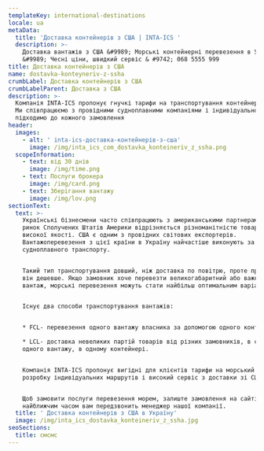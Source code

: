 ```yaml
---
templateKey: international-destinations
locale: ua
metaData:
  title: 'Доставка контейнерів з США | INTA-ICS '
  description: >-
    Доставка вантажів з США &#9989; Морські контейнерні перевезення в Україну
    &#9989; Чесні ціни, швидкий сервіс & #9742; 068 5555 999
title: Доставка контейнерів з США
name: dostavka-konteyneriv-z-ssha
crumbLabel: Доставка контейнерів з США
crumbLabelParent: Доставка з США
description: >-
  Компанія INTA-ICS пропонує гнучкі тарифи на транспортування контейнерів з США.
  Ми співпрацюємо з провідними судноплавними компаніями і індивідуально
  підходимо до кожного замовлення
header:
  images:
    - alt: ' inta-ics-доставка-контейнерів-з-сша'
      image: /img/inta_ics_com_dostavka_konteineriv_z_ssha.png
  scopeInformation:
    - text: від 30 днів
      image: /img/time.png
    - text: Послуги брокера
      image: /img/card.png
    - text: Зберігання вантажу
      image: /img/lov.png
sectionText:
  text: >-
    Українські бізнесмени часто співпрацюють з американськими партнерами, так як
    ринок Сполучених Штатів Америки відрізняється різноманітністю товарів
    високої якості. США є одним з провідних світових експортерів.
    Вантажоперевезення з цієї країни в Україну найчастіше виконують за допомогою
    судноплавного транспорту.


    Такий тип транспортування довший, ніж доставка по повітрю, проте при цьому
    він дешевше. Якщо замовник хоче перевезти великогабаритний або важкий
    вантаж, морські перевезення можуть стати найбільш оптимальним варіантом.


    Існує два способи транспортування вантажів:


    * FCL- перевезення одного вантажу власника за допомогою одного контейнера;

    * LCL- доставка невеликих партій товарів від різних замовників, в складі
    одного вантажу, в одному контейнері.


    Компанія INTA-ICS пропонує вигідні для клієнтів тарифи на морський фрахт,
    розробку індивідуальних маршрутів і високий сервіс з доставки зі США.


    Щоб замовити послуги перевезення морем, залиште замовлення на сайті і
    найближчим часом вам передзвонить менеджер нашої компанії.
  title: ' Доставка контейнерів з США в Україну'
  image: /img/inta_ics_dostavka_konteineriv_z_ssha.jpg
seoSections:
  title: смсмс
---
```

